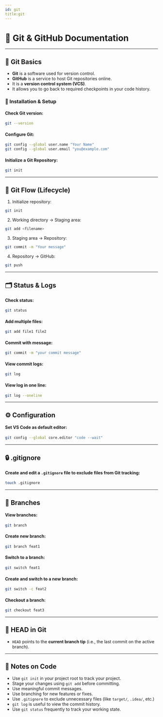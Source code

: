 ```yaml
---
id: git
title:git
---
```

# 📘 Git & GitHub Documentation

---

## 🧩 Git Basics

- **Git** is a software used for version control.
- **GitHub** is a service to host Git repositories online.
- It is a **version control system (VCS)**.
- It allows you to go back to required checkpoints in your code history.

### 🔧 Installation & Setup

#### Check Git version:
```bash
git --version
```

#### Configure Git:
```bash
git config --global user.name "Your Name"
git config --global user.email "you@example.com"
```

#### Initialize a Git Repository:
```bash
git init
```

---

## 🔄 Git Flow (Lifecycle)

1. Initialize repository:
```bash
git init
```

2. Working directory → Staging area:
```bash
git add <filename>
```

3. Staging area → Repository:
```bash
git commit -m "Your message"
```

4. Repository → GitHub:
```bash
git push
```

---

## 🗂️ Status & Logs

#### Check status:
```bash
git status
```

#### Add multiple files:
```bash
git add file1 file2
```

#### Commit with message:
```bash
git commit -m "your commit message"
```

#### View commit logs:
```bash
git log
```

#### View log in one line:
```bash
git log --oneline
```

---

## ⚙️ Configuration

#### Set VS Code as default editor:
```bash
git config --global core.editor "code --wait"
```

---

## 🔒 .gitignore

#### Create and edit a `.gitignore` file to exclude files from Git tracking:
```bash
touch .gitignore
```

---

## 🌿 Branches

#### View branches:
```bash
git branch
```

#### Create new branch:
```bash
git branch feat1
```

#### Switch to a branch:
```bash
git switch feat1
```

#### Create and switch to a new branch:
```bash
git switch -c feat2
```

#### Checkout a branch:
```bash
git checkout feat3
```

---

## 🧠 HEAD in Git

- `HEAD` points to the **current branch tip** (i.e., the last commit on the active branch).

---

## 📝 Notes on Code

- Use `git init` in your project root to track your project.
- Stage your changes using `git add` before committing.
- Use meaningful commit messages.
- Use branching for new features or fixes.
- Use `.gitignore` to exclude unnecessary files (like `target/`, `.idea/`, etc.)
- `git log` is useful to view the commit history.
- Use `git status` frequently to track your working state.